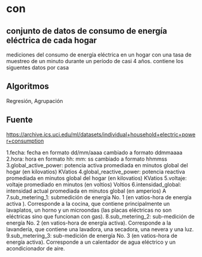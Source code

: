# con

## conjunto de datos de consumo de energía eléctrica de cada hogar
mediciones del consumo de energía eléctrica en un hogar con una tasa de muestreo
de un minuto durante un período de casi 4 años. contiene los siguentes datos por casa

## Algoritmos
Regresión, Agrupación

## Fuente
https://archive.ics.uci.edu/ml/datasets/individual+household+electric+power+consumption


1.fecha: fecha en formato dd/mm/aaaa cambiado a formato ddmmaaaa
2.hora: hora en formato hh: mm: ss cambiado a formato hhmmss
3.global_active_power: potencia activa promediada en minutos global del hogar (en kilovatios)      KVatios
4.global_reactive_power: potencia reactiva promediada en minutos global del hogar (en kilovatios)  KVatios
5.voltaje: voltaje promediado en minutos (en voltios)                                              Voltios
6.intensidad_global: intensidad actual promediada en minutos global (en amperios)                  A
7.sub_metering_1: submedición de energía No. 1 (en vatios-hora de energía activa ). Corresponde a la cocina, que contiene principalmente un lavaplatos, un horno y un microondas (las placas eléctricas no son eléctricas sino que funcionan con gas). 
8.sub_metering_2: sub-medición de energía No. 2 (en vatios-hora de energía activa). Corresponde a la lavandería, que contiene una lavadora, una secadora, una nevera y una luz. 
9.sub_metering_3: sub-medición de energía No. 3 (en vatios-hora de energía activa). Corresponde a un calentador de agua eléctrico y un acondicionador de aire.